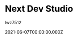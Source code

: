 ---
title: Next Dev Studio
github: https://github.com/lwz7512/next-dev-studio
demo: https://next-dev-studio.vercel.app/
author: lwz7512
date: 2021-06-07T00:00:00.000Z
ssg:
  - Next
cms:
  - Markdown
css:
  - PostCSS
archetype:
  - Business
description: >-
  A small business website template based on Nextjs and the original idea of
  one-click-hugo-cms from netlify.
draft: false
publish_date: '2021-05-28T21:02:11Z'
update_date: '2022-08-17T01:26:16Z'
github_star: 8
github_fork: 13
---